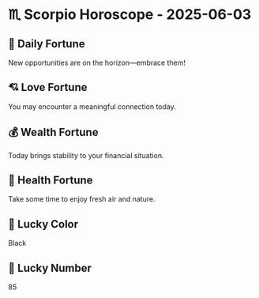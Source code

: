 # ♏ Scorpio Horoscope - 2025-06-03

## 🎯 Daily Fortune

New opportunities are on the horizon—embrace them!

## 💘 Love Fortune

You may encounter a meaningful connection today.

## 💰 Wealth Fortune

Today brings stability to your financial situation.

## 🌱 Health Fortune

Take some time to enjoy fresh air and nature.

## 🎨 Lucky Color

Black

## 🔢 Lucky Number

85
